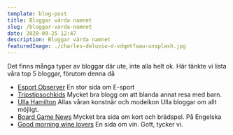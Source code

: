 ```yaml
---
template: blog-post
title: Bloggar värda namnet
slug: /bloggar-varda-namnet
date: 2020-09-25 12:47
description: Bloggar värda namnet
featuredImage: ./charles-deluvio-d-vdqmtfaau-unsplash.jpg
---
```

Det finns många typer av bloggar där ute, inte alla helt ok.
Här tänkte vi lista våra top 5 bloggar, förutom denna då

*   [Esport Observer](https://esportsobserver.com/) En stor sida om E-sport
*   [Tripstipsochkids](https://www.tripstipsochkids.com/) Mycket bra blogg om att blanda annat resa med barn.
*   [Ulla Hamilton](https://ullahamilton.se/) Allas våran konstnär och modeikon Ulla bloggar om allt möjligt.
*   [Board Game News](https://www.boardgame-news.com/) Mycket bra sida om kort och brädspel. På Engelska
*   [Good morning wine lovers](http://goodmorningwinelovers.se/) En sida om vin. Gott, tycker vi.